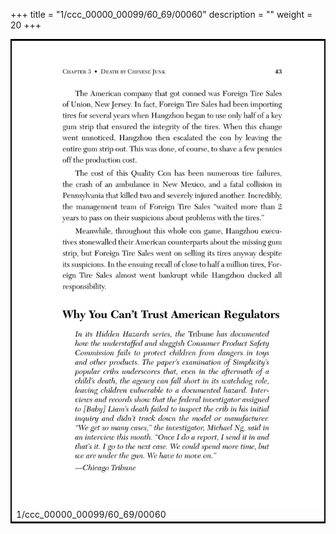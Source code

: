 +++
title = "1/ccc_00000_00099/60_69/00060"
description = ""
weight = 20
+++

<table style="border:2px solid black;max-width:800px;max-height:800px;" 
><tr><td>
<img class="center-fit-jpg"
src="/jpg_/out_jpg_dbc_060.jpg">
1/ccc_00000_00099/60_69/00060
</img></td></tr></table>

